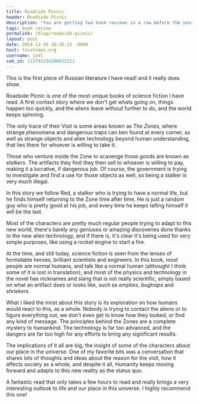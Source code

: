 ```yaml
---
title: Roadside Picnic
header: Roadside Picnic
description: "You are getting two book reviews in a row before the year ends. Roadside Picnic is here, and the aliens? they already left."
tags: book review
permalink: /blog/roadside-picnic/
layout: post
date: 2024-12-30 20:26:13 -0600
host: fosstodon.org
username: joel
com_id: 113745254200835211
---
```


This is the first piece of Russian literature I have read! and it really does show.

Roadside Picnic is one of the most unique books of science fiction I have read. A first contact story where we don't get whats going on, things happen too quickly, and the aliens leave without further to do, and the world keeps spinning.

The only trace of their Visit is some areas known as _The Zones_, where strange phenomena and dangerous traps can ben found at every corner, as well as strange objects and alien technology beyond human understanding, that lies there for whoever is willing to take it.

Those who venture inside the Zone to scavenge those goods are known as _stalkers_. The artifacts they find they then sell to whoever is willing to pay, making it a lucrative, if dangerous job. Of course, the government is trying to investigate and find a use for those objects as well, so being a stalker is very much illegal.

In this story we follow Red, a stalker who is trying to have a normal life, but he finds himself returning to the Zone time after time. He is just a random guy who is pretty good at his job, and every time he keeps telling himself it will be the last.

Most of the characters are pretty much regular people trying to adapt to this new world, there's barely any geniuses or amazing discoveries done thanks to the new alien technology, and if there is, it's clear it's being used for very simple purposes, like using a rocket engine to start a fire.

At the time, and still today, science fiction is seen from the lenses of formidable heroes, brilliant scientists and engineers. In this book, most people are normal humans, and talk like a normal human (althought I think some of it is lost in translation), and most of the physics and technology in the novel has nicknames and slang that is not really scientific, simply based on what an artifact does or looks like, such as _empties_, _bugtraps_ and _shriekers_. 

What I liked the most about this story is its exploration on how humans would react to this, as a whole. Nobody is trying to contact the aliens or to figure everything out, we don't even get to know how they looked, or find any kind of message. The principles behind the Zones are a complete mystery to humankind. The technology is far too advanced, and the dangers are far too high for any efforts to bring any significant results.

The implications of it all are big, the insight of some of the characters about our place in the universe. One of my favorite bits was a conversation that shares lots of thoughts and ideas about the reason for the visit, how it affects society as a whole, and despite it all, Humanity keeps moving forward and adapts to this new reality as the status quo.

A fantastic read that only takes a few hours to read and really brings a very interesting outlook to life and our place in this universe. I highly recommend this one!






